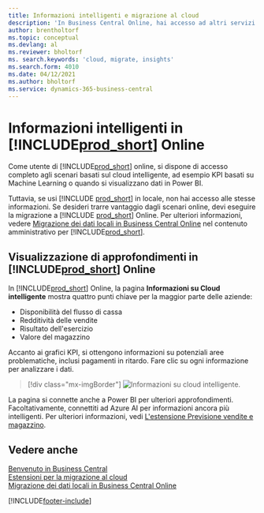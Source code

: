 ```yaml
---
title: Informazioni intelligenti e migrazione al cloud
description: 'In Business Central Online, hai accesso ad altri servizi online e puoi ottenere informazioni intelligenti basate su Azure AI, ad esempio. Continua a leggere se stai pensando di migrare da locale al cloud.'
author: brentholtorf
ms.topic: conceptual
ms.devlang: al
ms.reviewer: bholtorf
ms. search.keywords: 'cloud, migrate, insights'
ms.search.form: 4010
ms.date: 04/12/2021
ms.author: bholtorf
ms.service: dynamics-365-business-central
---
```


# Informazioni intelligenti in [!INCLUDE[prod_short](includes/prod_short.md)] Online

Come utente di [!INCLUDE[prod_short](includes/prod_short.md)] online, si dispone di accesso completo agli scenari basati sul cloud intelligente, ad esempio KPI basati su Machine Learning o quando si visualizzano dati in Power BI.  

Tuttavia, se usi [!INCLUDE [prod_short](includes/prod_short.md)] in locale, non hai accesso alle stesse informazioni. Se desideri trarre vantaggio dagli scenari online, devi eseguire la migrazione a [!INCLUDE [prod_short](includes/prod_short.md)] Online. Per ulteriori informazioni, vedere [Migrazione dei dati locali in Business Central Online](/dynamics365/business-central/dev-itpro/administration/migrate-data) nel contenuto amministrativo per [!INCLUDE[prod_short](includes/prod_short.md)].  

## Visualizzazione di approfondimenti in [!INCLUDE[prod_short](includes/prod_short.md)] Online

In [!INCLUDE[prod_short](includes/prod_short.md)] Online, la pagina **Informazioni su Cloud intelligente** mostra quattro punti chiave per la maggior parte delle aziende:

- Disponibilità del flusso di cassa
- Redditività delle vendite
- Risultato dell'esercizio
- Valore del magazzino

Accanto ai grafici KPI, si ottengono informazioni su potenziali aree problematiche, inclusi pagamenti in ritardo. Fare clic su ogni informazione per analizzare i dati.  

> [!div class="mx-imgBorder"]
> ![Informazioni su cloud intelligente.](media/across-intelligent-cloud/intelligentcloudApril19.png "Mostra la pagina Informazioni su Cloud intelligente in Business Central Online")

La pagina si connette anche a Power BI per ulteriori approfondimenti. Facoltativamente, connettiti ad Azure AI per informazioni ancora più intelligenti. Per ulteriori informazioni, vedi [L'estensione Previsione vendite e magazzino](ui-extensions-sales-forecast.md).  

## Vedere anche

[Benvenuto in Business Central](welcome.md)  
[Estensioni per la migrazione al cloud](ui-extensions-data-replication.md)  
[Migrazione dei dati locali in Business Central Online](/dynamics365/business-central/dev-itpro/administration/migrate-data)  

[!INCLUDE[footer-include](includes/footer-banner.md)]